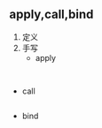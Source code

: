 ## apply,call,bind

1. 定义
2. 手写
   - apply
```javascript
   
```
   - call
```javascript
```
   - bind
```javascript

```
